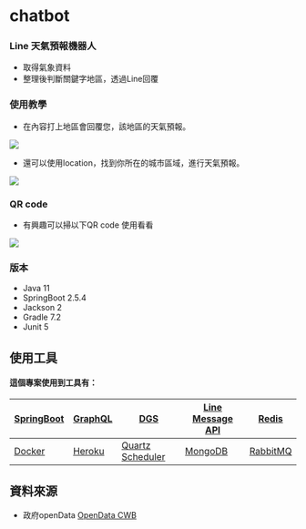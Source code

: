 # chatbot
### Line 天氣預報機器人
- 取得氣象資料
- 整理後判斷關鍵字地區，透過Line回覆

### 使用教學
- 在內容打上地區會回覆您，該地區的天氣預報。

![](https://i.imgur.com/yXD4lbt.png)

- 還可以使用location，找到你所在的城市區域，進行天氣預報。

![](https://i.imgur.com/UXhUDzs.jpg)

### QR code
- 有興趣可以掃以下QR code 使用看看

![](https://i.imgur.com/pMhahKz.png)


### 版本
- Java 11
- SpringBoot 2.5.4
- Jackson 2
- Gradle 7.2
- Junit 5

## 使用工具
#### 這個專案使用到工具有：
| [SpringBoot](https://spring.io/projects/spring-boot) | [GraphQL](https://graphql.org/)  | [DGS](https://netflix.github.io/dgs/) | [Line Message API](https://developers.line.biz/en/docs/messaging-api/overview/) | [Redis](https://redis.io/)
| -------- | -------- | -------- | -------- | -------- |
|[Docker](https://www.docker.com/) |  [Heroku](https://dashboard.heroku.com/)  | [Quartz Scheduler](https://docs.spring.io/spring-boot/docs/2.0.0.M3/reference/html/boot-features-quartz.html)|[MongoDB](https://www.mongodb.com/) | [RabbitMQ](https://www.rabbitmq.com/)

## 資料來源
- 政府openData [OpenData CWB](https://opendata.cwb.gov.tw/index) 
